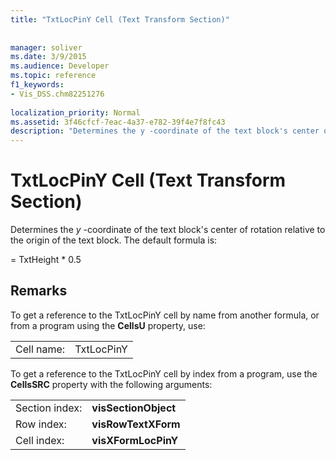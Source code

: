 ```yaml
---
title: "TxtLocPinY Cell (Text Transform Section)"
 
 
manager: soliver
ms.date: 3/9/2015
ms.audience: Developer
ms.topic: reference
f1_keywords:
- Vis_DSS.chm82251276
 
localization_priority: Normal
ms.assetid: 3f46cfcf-7eac-4a37-e782-39f4e7f8fc43
description: "Determines the y -coordinate of the text block's center of rotation relative to the origin of the text block. The default formula is:"
---
```


# TxtLocPinY Cell (Text Transform Section)

Determines the  *y*  -coordinate of the text block's center of rotation relative to the origin of the text block. The default formula is: 
  
= TxtHeight \* 0.5
  
## Remarks

To get a reference to the TxtLocPinY cell by name from another formula, or from a program using the **CellsU** property, use: 
  
|||
|:-----|:-----|
| Cell name:  <br/> | TxtLocPinY  <br/> |
   
To get a reference to the TxtLocPinY cell by index from a program, use the **CellsSRC** property with the following arguments: 
  
|||
|:-----|:-----|
| Section index:  <br/> |**visSectionObject** <br/> |
| Row index:  <br/> |**visRowTextXForm** <br/> |
| Cell index:  <br/> |**visXFormLocPinY** <br/> |
   

